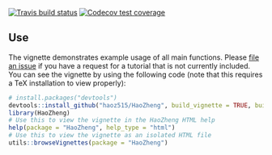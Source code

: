 <!-- badges: start -->
  [![Travis build status](https://travis-ci.com/haoz515/HaoZheng.svg?branch=master)](https://travis-ci.com/haoz515/HaoZheng)
  [![Codecov test coverage](https://codecov.io/gh/haoz515/HaoZheng/branch/master/graph/badge.svg)](https://codecov.io/gh/haoz515/HaoZheng?branch=master)
  <!-- badges: end -->

## Use

The vignette demonstrates example usage of all main functions. Please [file an issue](https://github.com/haoz515/HaoZheng/issues) if you have a request for a tutorial that is not currently included. You can see the vignette by using the following code (note that this requires a TeX installation to view properly):


``` r
# install.packages("devtools")
devtools::install_github("haoz515/HaoZheng", build_vignette = TRUE, build_opts = c())
library(HaoZheng)
# Use this to view the vignette in the HaoZheng HTML help
help(package = "HaoZheng", help_type = "html")
# Use this to view the vignette as an isolated HTML file
utils::browseVignettes(package = "HaoZheng")
```
